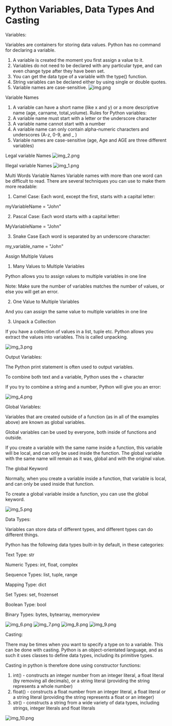 # Python Variables, Data Types And Casting

Variables:

Variables are containers for storing data values. Python has no command for declaring a variable.
1. A variable is created the moment you first assign a value to it.
2. Variables do not need to be declared with any particular type, and can even change type after they have been set.
3. You can get the data type of a variable with the type() function.
4. String variables can be declared either by using single or double quotes.
5. Variable names are case-sensitive.
![img.png](img.png)
   
Variable Names
1. A variable can have a short name (like x and y) or a more descriptive name (age, carname, total_volume). Rules for Python variables:
2. A variable name must start with a letter or the underscore character
3. A variable name cannot start with a number
4. A variable name can only contain alpha-numeric characters and underscores (A-z, 0-9, and _ )
5. Variable names are case-sensitive (age, Age and AGE are three different variables)

Legal variable Names
![img_2.png](img_2.png)

Illegal variable Names
![img_1.png](img_1.png)


Multi Words Variable Names
Variable names with more than one word can be difficult to read.
There are several techniques you can use to make them more readable:
1. Camel Case:
Each word, except the first, starts with a capital letter:
   
myVariableName = "John"

2. Pascal Case:
Each word starts with a capital letter:
   
MyVariableName = "John"

3. Snake Case
Each word is separated by an underscore character:

my_variable_name = "John"

Assign Multiple Values

1. Many Values to Multiple Variables

Python allows you to assign values to multiple variables in one line

Note: Make sure the number of variables matches the number of values, or else you will get an error.

2. One Value to Multiple Variables

And you can assign the same value to multiple variables in one line

3. Unpack a Collection

If you have a collection of values in a list, tuple etc. Python allows you extract the values into variables. This is called unpacking.

![img_3.png](img_3.png)

Output Variables:

The Python print statement is often used to output variables.

To combine both text and a variable, Python uses the + character

If you try to combine a string and a number, Python will give you an error:

![img_4.png](img_4.png)


Global Variables:

Variables that are created outside of a function (as in all of the examples above) are known as global variables.

Global variables can be used by everyone, both inside of functions and outside.

If you create a variable with the same name inside a function, this variable will be local, and can only be used inside the function. The global variable with the same name will remain as it was, global and with the original value.

The global Keyword

Normally, when you create a variable inside a function, that variable is local, and can only be used inside that function.

To create a global variable inside a function, you can use the global keyword.

![img_5.png](img_5.png)



Data Types:

Variables can store data of different types, and different types can do different things.

Python has the following data types built-in by default, in these categories:

Text Type:	str

Numeric Types:	int, float, complex

Sequence Types:	list, tuple, range

Mapping Type:	dict

Set Types:	set, frozenset

Boolean Type:	bool

Binary Types:	bytes, bytearray, memoryview

![img_6.png](img_6.png)
![img_7.png](img_7.png)
![img_8.png](img_8.png)
![img_9.png](img_9.png)


Casting:

There may be times when you want to specify a type on to a variable. This can be done with casting. Python is an object-orientated language, and as such it uses classes to define data types, including its primitive types.

Casting in python is therefore done using constructor functions:

1. int() - constructs an integer number from an integer literal, a float literal (by removing all decimals), or a string literal (providing the string represents a whole number)
2. float() - constructs a float number from an integer literal, a float literal or a string literal (providing the string represents a float or an integer)
3. str() - constructs a string from a wide variety of data types, including strings, integer literals and float literals

![img_10.png](img_10.png)




